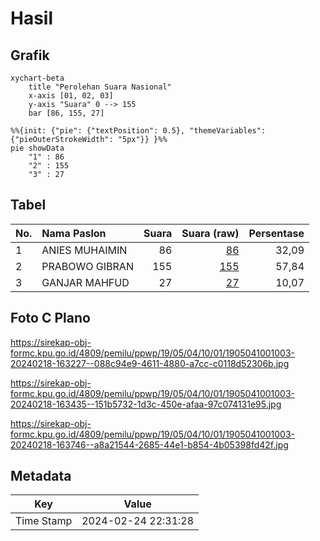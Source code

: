 # Hasil

## Grafik

```mermaid
xychart-beta
    title "Perolehan Suara Nasional"
    x-axis [01, 02, 03]
    y-axis "Suara" 0 --> 155
    bar [86, 155, 27]
```

```mermaid
%%{init: {"pie": {"textPosition": 0.5}, "themeVariables": {"pieOuterStrokeWidth": "5px"}} }%%
pie showData
    "1" : 86
    "2" : 155
    "3" : 27
```

## Tabel

| No. | Nama Paslon    | Suara | Suara (raw) | Persentase |
|:--- |:-------------- | -----:| -----------:| ----------:|
| 1   | ANIES MUHAIMIN | 86    | [86][p-1]   | 32,09      |
| 2   | PRABOWO GIBRAN | 155   | [155][p-2]  | 57,84      |
| 3   | GANJAR MAHFUD  | 27    | [27][p-3]   | 10,07      |


[p-1]: https://github.com/gigit-pemilu/pemilu-2024/blob/main/pilpres/hitung-suara/sub/19-kepulauan-bangka-belitung/sub/05-bangka-barat/sub/04-kelapa/sub/1001-kelapa/sub/003-tps/sub/paslon-1.txt
[p-2]: https://github.com/gigit-pemilu/pemilu-2024/blob/main/pilpres/hitung-suara/sub/19-kepulauan-bangka-belitung/sub/05-bangka-barat/sub/04-kelapa/sub/1001-kelapa/sub/003-tps/sub/paslon-2.txt
[p-3]: https://github.com/gigit-pemilu/pemilu-2024/blob/main/pilpres/hitung-suara/sub/19-kepulauan-bangka-belitung/sub/05-bangka-barat/sub/04-kelapa/sub/1001-kelapa/sub/003-tps/sub/paslon-3.txt

## Foto C Plano

https://sirekap-obj-formc.kpu.go.id/4809/pemilu/ppwp/19/05/04/10/01/1905041001003-20240218-163227--088c94e9-4611-4880-a7cc-c0118d52306b.jpg

https://sirekap-obj-formc.kpu.go.id/4809/pemilu/ppwp/19/05/04/10/01/1905041001003-20240218-163435--151b5732-1d3c-450e-afaa-97c074131e95.jpg

https://sirekap-obj-formc.kpu.go.id/4809/pemilu/ppwp/19/05/04/10/01/1905041001003-20240218-163746--a8a21544-2685-44e1-b854-4b05398fd42f.jpg


## Metadata

| Key        | Value               |
| ---------- | ------------------- |
| Time Stamp | 2024-02-24 22:31:28 |



